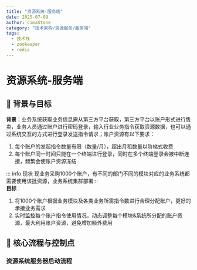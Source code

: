```yaml
---
title: "资源系统-服务端"
date: 2025-07-09
author: cimaStone
category: "技术架构/资源服务/服务端"
tags: 
  - 技术栈
  - zookeeper
  - redis
---
```


# 资源系统-服务端
## 🎯 背景与目标
**背景**：业务系统获取业务信息需从第三方平台获取，第三方平台以账户形式进行售卖，业务人员通过账户进行密码登录，输入行业业务指令获取资源数据，也可以通过系统交互的方式进行登录发送指令请求；账户资源有以下要求：
1. 每个账户的发起指令数量有限（数量/月），超出月租数量以阶梯式收费
2. 每个账户同一时间只能在一个终端进行登录，同时在多个终端登录会被中断连接，频繁会使账户资源冻结

::: info 现状 现业务采购1000个账户，有不同的部门不同的模块对应的业务系统都需要使用该批资源，业务系统集群部署:::<br>
**目标**：
  1. 将1000个账户根据业务模块及各类业务所需指令数进行合理分配账户，更好的承接业务需求
  2. 实时监控每个账户指令使用情况，动态调整每个模块&系统所分配的账户资源，最大利用账户资源，避免增加额外费用

## 🔧 核心流程与控制点
### 资源系统服务器启动流程
